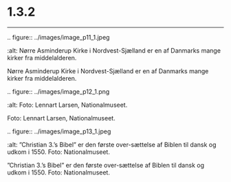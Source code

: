 # 1.3.2

 
 ---

<!-- Figures extracted from nearby pages -->

.. figure:: ../images/image_p11_1.jpeg

   :alt: Nørre Asminderup Kirke i Nordvest-Sjælland er en af Danmarks mange kirker fra middelalderen.

   Nørre Asminderup Kirke i Nordvest-Sjælland er en af Danmarks mange kirker fra middelalderen.

.. figure:: ../images/image_p12_1.png

   :alt: Foto: Lennart	Larsen,	Nationalmuseet.

   Foto: Lennart	Larsen,	Nationalmuseet.

.. figure:: ../images/image_p13_1.jpeg

   :alt: ”Christian 3.’s Bibel” er den første over-sættelse af Biblen til dansk og udkom i 1550. Foto:  Nationalmuseet.

   ”Christian 3.’s Bibel” er den første over-sættelse af Biblen til dansk og udkom i 1550. Foto:  Nationalmuseet.
